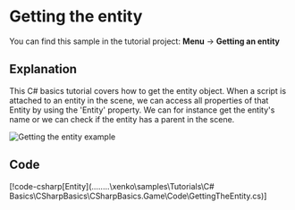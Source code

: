 # Getting the entity 
You can find this sample in the tutorial project: **Menu** ->  **Getting an entity** 

## Explanation
This C# basics tutorial covers how to get the entity object. When a script is attached to an entity in the scene, we can access all properties of that Entity by using the 'Entity' property. We can for instance get the entity's name or we can check if the entity has a parent in the scene.

![Getting the entity example](media/getting-the-entity.png)

## Code
[!code-csharp[Entity](..\..\..\..\xenko\samples\Tutorials\C# Basics\CSharpBasics\CSharpBasics.Game\Code\GettingTheEntity.cs)]

